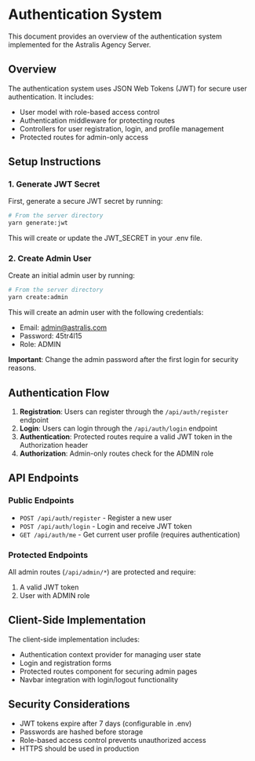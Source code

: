 # Authentication System

This document provides an overview of the authentication system implemented for the Astralis Agency Server.

## Overview

The authentication system uses JSON Web Tokens (JWT) for secure user authentication. It includes:

- User model with role-based access control
- Authentication middleware for protecting routes
- Controllers for user registration, login, and profile management
- Protected routes for admin-only access

## Setup Instructions

### 1. Generate JWT Secret

First, generate a secure JWT secret by running:

```bash
# From the server directory
yarn generate:jwt
```

This will create or update the JWT_SECRET in your .env file.

### 2. Create Admin User

Create an initial admin user by running:

```bash
# From the server directory
yarn create:admin
```

This will create an admin user with the following credentials:
- Email: admin@astralis.com
- Password: 45tr4l15
- Role: ADMIN

**Important**: Change the admin password after the first login for security reasons.

## Authentication Flow

1. **Registration**: Users can register through the `/api/auth/register` endpoint
2. **Login**: Users can login through the `/api/auth/login` endpoint
3. **Authentication**: Protected routes require a valid JWT token in the Authorization header
4. **Authorization**: Admin-only routes check for the ADMIN role

## API Endpoints

### Public Endpoints

- `POST /api/auth/register` - Register a new user
- `POST /api/auth/login` - Login and receive JWT token
- `GET /api/auth/me` - Get current user profile (requires authentication)

### Protected Endpoints

All admin routes (`/api/admin/*`) are protected and require:
1. A valid JWT token
2. User with ADMIN role

## Client-Side Implementation

The client-side implementation includes:

- Authentication context provider for managing user state
- Login and registration forms
- Protected routes component for securing admin pages
- Navbar integration with login/logout functionality

## Security Considerations

- JWT tokens expire after 7 days (configurable in .env)
- Passwords are hashed before storage
- Role-based access control prevents unauthorized access
- HTTPS should be used in production 